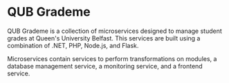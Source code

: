 # QUB Grademe
QUB Grademe is a collection of microservices designed to manage student grades at Queen's University Belfast. This services are built using a combination of .NET, PHP, Node.js, and Flask. 

Microservices contain services to perform transformations on modules, a database management service, a monitoring service, and a frontend service.